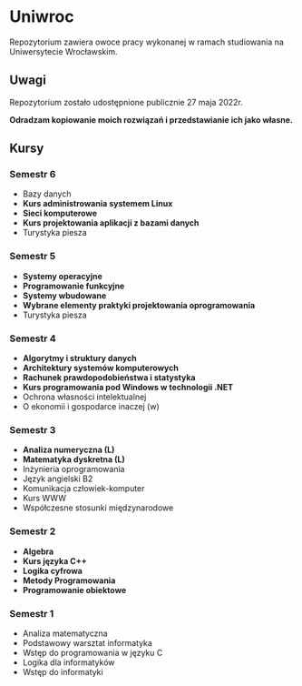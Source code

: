 # Uniwroc

Repozytorium zawiera owoce pracy wykonanej w ramach studiowania na Uniwersytecie Wrocławskim.

## Uwagi

Repozytorium zostało udostępnione publicznie 27 maja 2022r.

**Odradzam kopiowanie moich rozwiązań i przedstawianie ich jako własne.**

## Kursy

### Semestr 6

* Bazy danych
* **Kurs administrowania systemem Linux**
* **Sieci komputerowe**
* **Kurs projektowania aplikacji z bazami danych**
* Turystyka piesza

### Semestr 5

* **Systemy operacyjne**
* **Programowanie funkcyjne**
* **Systemy wbudowane**
* **Wybrane elementy praktyki projektowania oprogramowania**
* Turystyka piesza

### Semestr 4

* **Algorytmy i struktury danych**
* **Architektury systemów komputerowych**
* **Rachunek prawdopodobieństwa i statystyka**
* **Kurs programowania pod Windows w technologii .NET**
* Ochrona własności intelektualnej
* O ekonomii i gospodarce inaczej (w)

### Semestr 3

* **Analiza numeryczna (L)**
* **Matematyka dyskretna (L)**
* Inżynieria oprogramowania
* Język angielski B2
* Komunikacja człowiek-komputer
* Kurs WWW
* Współczesne stosunki międzynarodowe

### Semestr 2

* **Algebra**
* **Kurs języka C++**
* **Logika cyfrowa**
* **Metody Programowania**
* **Programowanie obiektowe**

### Semestr 1

* Analiza matematyczna
* Podstawowy warsztat informatyka
* Wstęp do programowania w języku C
* Logika dla informatyków
* Wstęp do informatyki